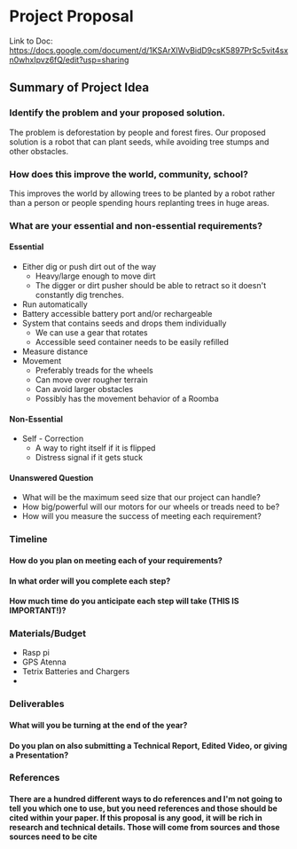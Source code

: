 # Project Proposal

Link to Doc: https://docs.google.com/document/d/1KSArXlWvBidD9csK5897PrSc5vit4sxn0whxIpvz6fQ/edit?usp=sharing

## Summary of Project Idea
### Identify the problem and your proposed solution.
The problem is deforestation by people and forest fires. Our proposed solution is a robot that can plant seeds, while avoiding tree stumps and other obstacles. 
### How does this improve the world, community, school?
This improves the world by allowing trees to be planted by a robot rather than a person or people spending hours replanting trees in huge areas.
### What are your essential and non-essential requirements?
#### Essential
- Either dig or push dirt out of the way 
  - Heavy/large enough to move dirt
  - The digger or dirt pusher should be able to retract so it doesn't constantly dig trenches.
- Run automatically
- Battery accessible battery port and/or rechargeable
- System that contains seeds and drops them individually
  - We can use a gear that rotates
  - Accessible seed container needs to be easily refilled
- Measure distance
- Movement
  - Preferably treads for the wheels
  - Can move over rougher terrain
  - Can avoid larger obstacles
  - Possibly has the movement behavior of a Roomba
#### Non-Essential
- Self - Correction
  - A  way to right itself if it is flipped
  - Distress signal if it gets stuck
#### Unanswered Question
- What will be the maximum seed size that our project can handle?
- How big/powerful will our motors for our wheels or treads need to be?
- How will you measure the success of meeting each requirement?


### Timeline
#### How do you plan on meeting each of your requirements?
#### In what order will you complete each step?
#### How much time do you anticipate each step will take (THIS IS IMPORTANT!)?


### Materials/Budget
* Rasp pi
* GPS Atenna
* Tetrix Batteries and Chargers
* 


### Deliverables
#### What will you be turning at the end of the year?
#### Do you plan on also submitting a Technical Report, Edited Video, or giving a Presentation?


### References
#### There are a hundred different ways to do references and I'm not going to tell you which one to use, but you need references and those should be cited within your paper.  If this proposal is any good, it will be rich in research and technical details.  Those will come from sources and those sources need to be cite

